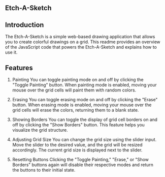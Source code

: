 ## Etch-A-Sketch
## Introduction
The Etch-A-Sketch is a simple web-based drawing application that allows you to create colorful drawings on a grid. This readme provides an overview of the JavaScript code that powers the Etch-A-Sketch and explains how to use it.

## Features
1. Painting
You can toggle painting mode on and off by clicking the "Toggle Painting" button. When painting mode is enabled, moving your mouse over the grid cells will paint them with random colors.

2. Erasing
You can toggle erasing mode on and off by clicking the "Erase" button. When erasing mode is enabled, moving your mouse over the grid cells will erase the colors, returning them to a blank state.

3. Showing Borders
You can toggle the display of grid cell borders on and off by clicking the "Show Borders" button. This feature helps you visualize the grid structure.

4. Adjusting Grid Size
You can change the grid size using the slider input. Move the slider to the desired value, and the grid will be resized accordingly. The current grid size is displayed next to the slider.

5. Resetting Buttons
Clicking the "Toggle Painting," "Erase," or "Show Borders" buttons again will disable their respective modes and return the buttons to their initial state.
